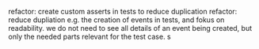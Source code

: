refactor: create custom asserts in tests to reduce duplication
refactor: reduce dupliation e.g. the creation of events in tests, and fokus on readability. we do not need to see all details of an event being created, but only the needed parts relevant for the test case. s